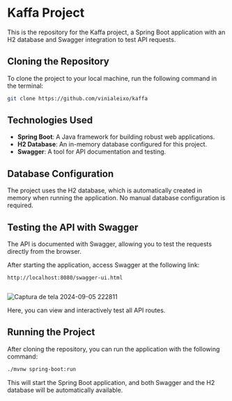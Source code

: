 
# Kaffa Project

This is the repository for the Kaffa project, a Spring Boot application with an H2 database and Swagger integration to test API requests.

## Cloning the Repository

To clone the project to your local machine, run the following command in the terminal:

```bash
git clone https://github.com/vinialeixo/kaffa
```


## Technologies Used

- **Spring Boot**: A Java framework for building robust web applications.
- **H2 Database**: An in-memory database configured for this project.
- **Swagger**: A tool for API documentation and testing.

## Database Configuration

The project uses the H2 database, which is automatically created in memory when running the application. No manual database configuration is required.


## Testing the API with Swagger

The API is documented with Swagger, allowing you to test the requests directly from the browser.

After starting the application, access Swagger at the following link:

```
http://localhost:8080/swagger-ui.html


```
![Captura de tela 2024-09-05 222811](https://github.com/user-attachments/assets/3d6c91ce-1909-406a-ae0d-ffbd10cdf94d)

Here, you can view and interactively test all API routes.

## Running the Project

After cloning the repository, you can run the application with the following command:

```bash
./mvnw spring-boot:run
```

This will start the Spring Boot application, and both Swagger and the H2 database will be automatically available.
